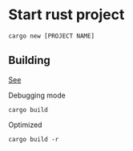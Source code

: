 # Start rust project

```cli
cargo new [PROJECT NAME]
```

## Building

[See](https://doc.rust-lang.org/cargo/commands/cargo-build.html)

Debugging mode

```cli
cargo build
```

Optimized

```cli
cargo build -r
```
